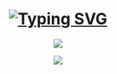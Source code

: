 
<div align="center">

<h1><a href="https://git.io/typing-svg"><img src="https://readme-typing-svg.herokuapp.com?font=Fira+Code&weight=300&size=27&pause=1000&color=02DA3C&background=88000000&width=435&lines=console.log('hello+world!');%D0%9F%D0%BB%D1%8E%D1%81+%D0%B2%D0%B0%D0%B9%D0%B1+" alt="Typing SVG" /></a></h1>


![](https://komarev.com/ghpvc/?username=your-github-FrozenQxc&color=blueviolet)

![](https://www.codewars.com/users/FrozenQxc/badges/large)

</div>


